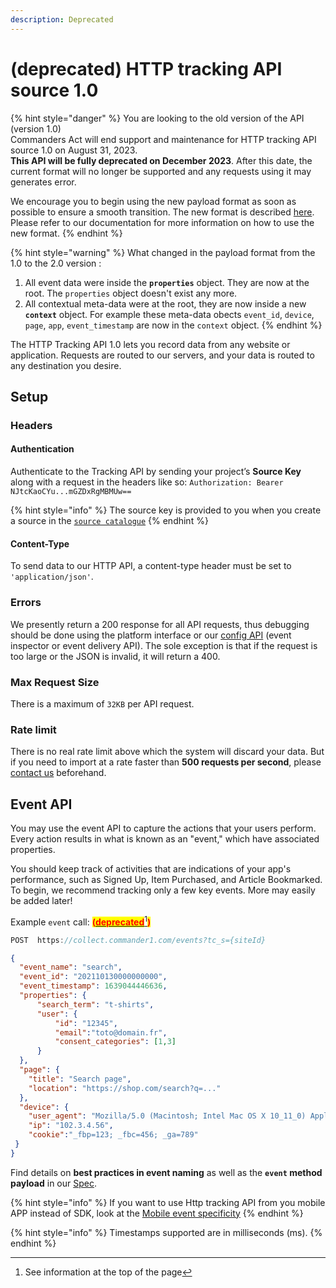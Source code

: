 ```yaml
---
description: Deprecated
---
```


# (deprecated) HTTP tracking API source 1.0

{% hint style="danger" %}
You are looking to the old version of the API (version 1.0)\
Commanders Act will end support and maintenance for HTTP tracking API source 1.0 on August 31, 2023.\
**This API will be fully deprecated on December 2023**. After this date, the current format will no longer be supported and any requests using it may generates error.

We encourage you to begin using the new payload format as soon as possible to ensure a smooth transition. The new format is described [here](../http-tracking-api.md#track). Please refer to our documentation for more information on how to use the new format.
{% endhint %}

{% hint style="warning" %}
What changed in the payload format from the 1.0 to the 2.0 version :&#x20;

1. All event data were inside the **`properties`** object. They are now at the root. The `properties` object doesn't exist any more.
2. All contextual meta-data were at the root, they are now inside a new **`context`** object. For example these meta-data obects `event_id`, `device`, `page`, `app`, `event_timestamp` are now in the `context` object.
{% endhint %}

The HTTP Tracking API 1.0 lets you record data from any website or application. Requests are routed to our servers, and your data is routed to any destination you desire.

## Setup

### Headers

#### Authentication

Authenticate to the Tracking API by sending your project’s **Source Key** along with a request in the headers like so: `Authorization: Bearer NJtcKaoCYu...mGZDxRgMBMUw==`

{% hint style="info" %}
The source key is provided to you when you create a source in the [`source catalogue`](../)
{% endhint %}

#### Content-Type <a href="#content-type" id="content-type"></a>

To send data to our HTTP API, a content-type header must be set to `'application/json'`.

### Errors

We presently return a 200 response for all API requests, thus debugging should be done using the platform interface or our [config API](../../../../developers/config-api.md) (event inspector or event delivery API). The sole exception is that if the request is too large or the JSON is invalid, it will return a 400.

### Max Request Size <a href="#max-request-size" id="max-request-size"></a>

There is a maximum of `32KB` per API request.

### Rate limit

There is no real rate limit above which the system will discard your data. But if you need to import at a rate faster than **500 requests per second**, please [contact us](mailto:support@commandersact.com) beforehand.

## Event API <a href="#track" id="track"></a>

You may use the event API to capture the actions that your users perform. Every action results in what is known as an "event," which have associated properties.

You should keep track of activities that are indications of your app's performance, such as Signed Up, Item Purchased, and Article Bookmarked. To begin, we recommend tracking only a few key events. More may easily be added later!

Example `event` call: <mark style="color:red;">**(**</mark>[<mark style="color:red;">**deprecated**</mark>](#user-content-fn-1)[^1]<mark style="color:red;">**)**</mark>

```c
POST  https://collect.commander1.com/events?tc_s={siteId}
```

```json
{
  "event_name": "search",
  "event_id": "202110130000000000",
  "event_timestamp": 1639044446636,
  "properties": {
      "search_term": "t-shirts", 
      "user": {
          "id": "12345",
          "email":"toto@domain.fr",
          "consent_categories": [1,3]
      }
  },
  "page": {
    "title": "Search page",
    "location": "https://shop.com/search?q=..."
  },
  "device": {
    "user_agent": "Mozilla/5.0 (Macintosh; Intel Mac OS X 10_11_0) AppleWebKit/537.36 (KHTML, like Gecko) Chrome/46.0.2490.86 Safari/537.36",
    "ip": "102.3.4.56", 
    "cookie":"_fbp=123; _fbc=456; _ga=789"
 }
}
```

Find details on **best practices in event naming** as well as the **`event` method payload** in our [Spec](../../../../developers/tracking/about-events/).

{% hint style="info" %}
If you want to use Http tracking API from you mobile APP instead of SDK, look at the [Mobile event specificity](../../../../developers/tracking/about-events/mobile-sdk-event-specificity.md)
{% endhint %}

{% hint style="info" %}
Timestamps supported are in milliseconds (ms).
{% endhint %}



[^1]: See information at the top of the page
